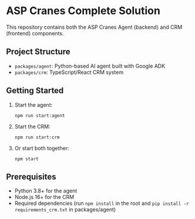 # ASP Cranes Complete Solution

This repository contains both the ASP Cranes Agent (backend) and CRM (frontend) components.

## Project Structure

- `packages/agent`: Python-based AI agent built with Google ADK
- `packages/crm`: TypeScript/React CRM system

## Getting Started

1. Start the agent:
   ```
   npm run start:agent
   ```

2. Start the CRM:
   ```
   npm run start:crm
   ```

3. Or start both together:
   ```
   npm start
   ```

## Prerequisites

- Python 3.8+ for the agent
- Node.js 16+ for the CRM
- Required dependencies (run `npm install` in the root and `pip install -r requirements_crm.txt` in packages/agent)
